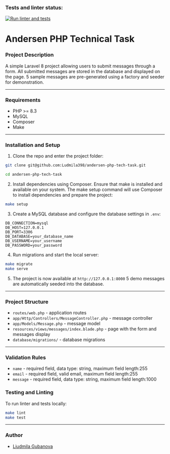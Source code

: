 ### Tests and linter status:
[![Run linter and tests](https://github.com/Ludmila398/andersen-php-tech-task/actions/workflows/tests.yml/badge.svg)](https://github.com/Ludmila398/andersen-php-tech-task/actions/workflows/tests.yml)

# Andersen PHP Technical Task

### Project Description
A simple Laravel 8 project allowing users to submit messages through a form. All submitted messages are stored in the database and displayed on the page. 5 sample messages are pre-generated using a factory and seeder for demonstration.

---

### Requirements

- PHP >= 8.3
- MySQL
- Composer
- Make
---

### Installation and Setup

1. Clone the repo and enter the project folder:

```bash
git clone git@github.com:Ludmila398/andersen-php-tech-task.git

cd andersen-php-tech-task
```

2. Install dependencies using Composer. Ensure that make is installed and available on your system. The make setup command will use Composer to install dependencies and prepare the project:

```bash
make setup
```

3. Create a MySQL database and configure the database settings in `.env`:

```dotenv
DB_CONNECTION=mysql
DB_HOST=127.0.0.1
DB_PORT=3306
DB_DATABASE=your_database_name
DB_USERNAME=your_username
DB_PASSWORD=your_password
```

4. Run migrations and start the local server:

```bash
make migrate
make serve
```

5. The project is now available at `http://127.0.0.1:8000`
5 demo messages are automatically seeded into the database.

---

### Project Structure

- `routes/web.php` - application routes
- `app/Http/Controllers/MessageController.php` - message controller
- `app/Models/Message.php` - message model
- `resources/views/messages/index.blade.php` - page with the form and messages display
- `database/migrations/` - database migrations

---

### Validation Rules

- `name` - required field, data type: string, maximum field length:255
- `email` - required field, valid email, maximum field length:255
- `message` - required field, data type: string, maximum field length:1000

### Testing and Linting

To run linter and tests locally:

```bash
make lint
make test
```

---

### Author

- [Liudmila Gubanova](https://github.com/Ludmila398)
